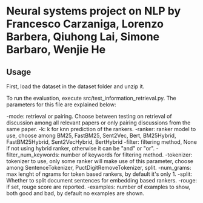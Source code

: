 # Neural systems project on NLP by Francesco Carzaniga, Lorenzo Barbera, Qiuhong Lai, Simone Barbaro, Wenjie He

## Usage

First, load the dataset in the dataset folder and unzip it.

To run the evaluation, execute src/test_information_retrieval.py. The parameters for this file are explained below:
    
-mode: retrieval or pairing. Choose between testing on retrieval of discussion among all relevant papers or only pairing discussions from the same paper.
-k: k for knn prediction of the rankers.
-ranker: ranker model to use, choose among BM25, FastBM25, Sent2Vec, Bert, BM25Hybrid, FastBM25Hybrid, Sent2VecHybrid, BertHybrid
-filter: filtering method, None if not using hybrid ranker, otherwise it can be "and" or "or".
-filter_num_keywords: number of keywords for filtering method.
-tokenizer: tokenizer to use, only some ranker will make use of this parameter, choose among SentenceTokenizer, PuctDigitRemoveTokenizer, split.
-num_grams: max lenght of ngrams for token based rankers, by default it's only 1.
-split: Whether to split document sentences for embedding based rankers.
-rouge: if set, rouge score are reported.
-examples: number of examples to show, both good and bad, by default no examples are shown.
